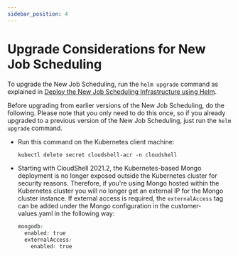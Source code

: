```yaml
---
sidebar_position: 4
---
```


# Upgrade Considerations for New Job Scheduling

To upgrade the New Job Scheduling, run the `helm upgrade` command as explained in [Deploy the New Job Scheduling Infrastructure using Helm](https://help.quali.com/Online%20Help/0.0/Portal/Content/IG/JSS/jss-helm-install.htm).

Before upgrading from earlier versions of the New Job Scheduling, do the following. Please note that you only need to do this once, so if you already upgraded to a previous version of the New Job Scheduling, just run the `helm upgrade` command.

- Run this command on the Kubernetes client machine:
    
    ```css
    kubectl delete secret cloudshell-acr -n cloudshell
    ```
    
- Starting with CloudShell 2021.2, the Kubernetes-based Mongo deployment is no longer exposed outside the Kubernetes cluster for security reasons. Therefore, if you're using Mongo hosted within the Kubernetes cluster you will no longer get an external IP for the Mongo cluster instance. If external access is required, the `externalAccess` tag can be added under the Mongo configuration in the customer-values.yaml in the following way:
    
    ```css
    mongodb:
      enabled: true
      externalAccess:
        enabled: true
    ```